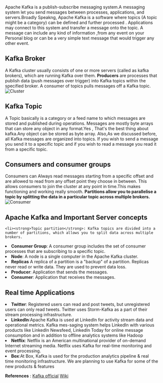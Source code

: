 <!-- Problem Statement -->
Apache Kafka is a publish-subscribe messaging system.A messaging system let you send messages between processes, applications, and servers.Broadly Speakng,  Apache Kafka is a software where topics (A topic might be a category) can be defined and further processed . Applications may connect to this system and transfer a message onto the topic. A message can include any kind of information ,from any event on your Personal blog or can be a very simple text message that would trigger any other event.



<h2>Kafka Broker</h2>
A Kafka cluster usually consists of one or more servers (called as kafka brokers), which are running Kafka over them. <strong>Producers</strong> are processes that publish data (push messages over trigger) into Kafka topics within the specified broker. A consumer of topics pulls messages off a Kafka topic. <!--more-->

<!--more-->


<img src="http://i.imgur.com/OO2Coeq.png" alt="Cluster" />
<h2>Kafka Topic</h2>
A Topic basically  is a category or a feed name to which messages are stored and published during operations. Messages are mostly  byte arrays that can store any object in any format.Yes , That's the best thing about kafka.Any object can be stored as byte array. Also,As we discussed before, all Kafka messages are organized into topics. If you wish to send a message you send it to a specific topic and if you wish to read a message you read it from a specific topic. 
<!--more-->

<h2>Consumers and consumer groups</h2>
Consumers can Always read messages starting from a specific offset and are allowed to read from any offset point they choose in between. This allows consumers to join the cluster at any point in time.This makes functioning and working really smooth.
<strong>Partitions allow you to parallelise a topic by splitting the data in a particular topic across multiple brokers.</strong>

<img src="http://i.imgur.com/MVkB5JK.jpg" alt="Consumer" />

<h2>Apache Kafka and Important Server concepts</h2>
	
	<li><strong>Topic partition</strong>: Kafka topics are divided into a number of partitions, which allows you to split data across multiple brokers.
</li>
	<li><strong>Consumer Group</strong>: A consumer group includes the set of consumer processes that are subscribing to a specific topic.</li>
	<li><strong>Node</strong>: A node is a single computer in the Apache Kafka cluster.</li>
	<li><strong>Replicas</strong> A replica of a partition is a "backup" of a partition. Replicas never read or write data. They are used to prevent data loss.
</li>
<li> <strong>Producer</strong>: Application that sends the messages.	
<li><strong>Consumer</strong>: Application that receives the messages.
</li>

<h2> Real time Applications </h2>
	<li><strong>Twitter</strong>: Registered users can read and post tweets, but unregistered users can only read tweets. Twitter uses Storm-Kafka as a part of their stream processing infrastructure.</li>
	<li><strong>LinkedIn</strong>:Apache Kafka is used at LinkedIn for activity stream data and operational metrics. Kafka mes-saging system helps LinkedIn with various products like LinkedIn Newsfeed, LinkedIn Today for online message consumption and in addition to offline analytics systems like Hadoop</li>
	<li><strong>Netflix</strong>: Netflix is an American multinational provider of on-demand Internet streaming media. Netflix uses Kafka for real-time monitoring and event processing.

</li>
	<li><strong>Box</strong>:At Box, Kafka is used for the production analytics pipeline &amp; real time monitoring infrastructure. We are planning to use Kafka for some of the new products &amp; features </li>



<strong>References</strong> :
<a href="https://kafka.apache.org/" target="_blank">Kafka official</a>
<a href="https://en.wikipedia.org/wiki/Apache_Kafka" target="_blank">Wiki</a>
